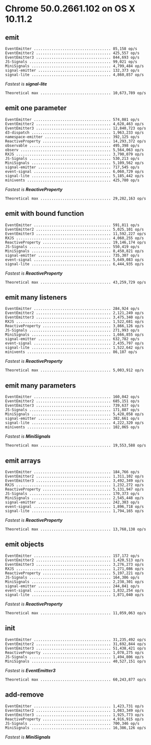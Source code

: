 
# Chrome 50.0.2661.102 on OS X 10.11.2

## emit

    EventEmitter ................................... 85,158 op/s
    EventEmitter2 .................................. 425,557 op/s
    EventEmitter3 .................................. 844,693 op/s
    JS-Signals ..................................... 99,021 op/s
    MiniSignals .................................... 4,799,484 op/s
    signal-emitter ................................. 132,373 op/s
    signal-lite .................................... 4,860,857 op/s

*Fastest is **signal-lite***

    Theoretical max ................................ 10,673,789 op/s

## emit one parameter

    EventEmitter ................................... 574,081 op/s
    EventEmitter2 .................................. 4,628,463 op/s
    EventEmitter3 .................................. 12,840,723 op/s
    d3-dispatch .................................... 1,963,233 op/s
    namespace-emitter .............................. 392,125 op/s
    ReactiveProperty ............................... 14,293,372 op/s
    observable ..................................... 495,398 op/s
    observ ......................................... 5,564,063 op/s
    RXJS ........................................... 3,790,079 op/s
    JS-Signals ..................................... 530,213 op/s
    MiniSignals .................................... 5,109,562 op/s
    signal-emitter ................................. 717,545 op/s
    event-signal ................................... 6,060,729 op/s
    signal-lite .................................... 5,185,442 op/s
    minivents ...................................... 425,780 op/s

*Fastest is **ReactiveProperty***

    Theoretical max ................................ 29,282,163 op/s

## emit with bound function

    EventEmitter ................................... 591,811 op/s
    EventEmitter2 .................................. 5,025,101 op/s
    EventEmitter3 .................................. 11,592,227 op/s
    RXJS ........................................... 4,060,255 op/s
    ReactiveProperty ............................... 19,146,174 op/s
    JS-Signals ..................................... 550,419 op/s
    MiniSignals .................................... 8,450,821 op/s
    signal-emitter ................................. 735,307 op/s
    event-signal ................................... 5,649,083 op/s
    signal-lite .................................... 6,444,935 op/s

*Fastest is **ReactiveProperty***

    Theoretical max ................................ 43,259,729 op/s

## emit many listeners

    EventEmitter ................................... 284,924 op/s
    EventEmitter2 .................................. 2,121,249 op/s
    EventEmitter3 .................................. 3,475,340 op/s
    RXJS ........................................... 1,522,681 op/s
    ReactiveProperty ............................... 3,866,126 op/s
    JS-Signals ..................................... 271,993 op/s
    MiniSignals .................................... 1,666,855 op/s
    signal-emitter ................................. 632,782 op/s
    event-signal ................................... 2,435,797 op/s
    signal-lite .................................... 1,522,642 op/s
    minivents ...................................... 86,187 op/s

*Fastest is **ReactiveProperty***

    Theoretical max ................................ 5,003,912 op/s

## emit many parameters

    EventEmitter ................................... 160,042 op/s
    EventEmitter2 .................................. 685,151 op/s
    EventEmitter3 .................................. 739,637 op/s
    JS-Signals ..................................... 171,887 op/s
    MiniSignals .................................... 5,428,058 op/s
    signal-emitter ................................. 382,661 op/s
    signal-lite .................................... 4,222,320 op/s
    minivents ...................................... 102,065 op/s

*Fastest is **MiniSignals***

    Theoretical max ................................ 19,553,588 op/s

## emit arrays

    EventEmitter ................................... 184,766 op/s
    EventEmitter2 .................................. 1,311,102 op/s
    EventEmitter3 .................................. 3,492,349 op/s
    RXJS ........................................... 1,232,272 op/s
    ReactiveProperty ............................... 5,131,947 op/s
    JS-Signals ..................................... 170,373 op/s
    MiniSignals .................................... 2,545,448 op/s
    signal-emitter ................................. 242,303 op/s
    event-signal ................................... 1,896,718 op/s
    signal-lite .................................... 1,794,165 op/s

*Fastest is **ReactiveProperty***

    Theoretical max ................................ 13,768,138 op/s

## emit objects

    EventEmitter ................................... 157,172 op/s
    EventEmitter2 .................................. 1,420,513 op/s
    EventEmitter3 .................................. 3,276,273 op/s
    RXJS ........................................... 1,271,086 op/s
    ReactiveProperty ............................... 5,197,221 op/s
    JS-Signals ..................................... 164,306 op/s
    MiniSignals .................................... 2,238,301 op/s
    signal-emitter ................................. 244,841 op/s
    event-signal ................................... 1,832,254 op/s
    signal-lite .................................... 1,871,040 op/s

*Fastest is **ReactiveProperty***

    Theoretical max ................................ 11,059,063 op/s

## init

    EventEmitter ................................... 31,235,492 op/s
    EventEmitter2 .................................. 31,692,844 op/s
    EventEmitter3 .................................. 51,438,421 op/s
    ReactiveProperty ............................... 1,078,275 op/s
    JS-Signals ..................................... 1,494,806 op/s
    MiniSignals .................................... 40,527,151 op/s

*Fastest is **EventEmitter3***

    Theoretical max ................................ 60,243,877 op/s

## add-remove

    EventEmitter ................................... 1,423,731 op/s
    EventEmitter2 .................................. 1,083,349 op/s
    EventEmitter3 .................................. 1,925,773 op/s
    ReactiveProperty ............................... 4,916,915 op/s
    JS-Signals ..................................... 700,346 op/s
    MiniSignals .................................... 16,386,126 op/s

*Fastest is **MiniSignals***
